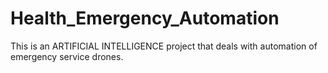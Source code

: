 # Health_Emergency_Automation

This is an ARTIFICIAL INTELLIGENCE project that deals with automation of emergency service drones. 
